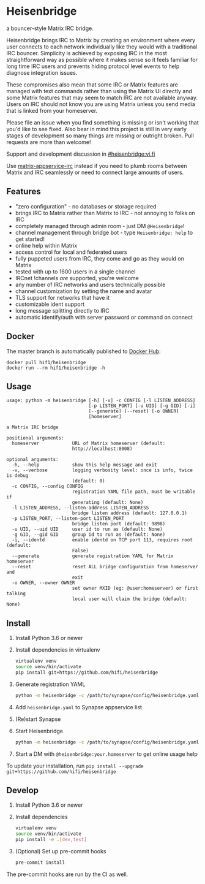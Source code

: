 Heisenbridge
============

a bouncer-style Matrix IRC bridge.

Heisenbridge brings IRC to Matrix by creating an environment where every user connects to each network individually like they would with a traditional IRC bouncer.
Simplicity is achieved by exposing IRC in the most straightforward way as possible where it makes sense so it feels familiar for long time IRC users and prevents hiding protocol level events to help diagnose integration issues.

These compromises also mean that some IRC or Matrix features are managed with text commands rather than using the Matrix UI directly and some Matrix features that may seem to match IRC are not available anyway.
Users on IRC should not know you are using Matrix unless you send media that is linked from your homeserver.

Please file an issue when you find something is missing or isn't working that you'd like to see fixed. Also bear in mind this project is still in very early stages of development so many things are missing or outright broken. Pull requests are more than welcome!

Support and development discussion in [#heisenbridge:vi.fi](https://matrix.to/#/#heisenbridge:vi.fi)

Use [matrix-appservice-irc](https://github.com/matrix-org/matrix-appservice-irc) instead if you need to plumb rooms between Matrix and IRC seamlessly or need to connect large amounts of users.

Features
--------
* "zero configuration" - no databases or storage required
* brings IRC to Matrix rather than Matrix to IRC - not annoying to folks on IRC
* completely managed through admin room - just DM `@Heisenbridge`!
* channel management through bridge bot - type `Heisenbridge: help` to get started!
* online help within Matrix
* access control for local and federated users
* fully puppeted users from IRC, they come and go as they would on Matrix
* tested with up to 1600 users in a single channel
* IRCnet !channels _are_ supported, you're welcome
* any number of IRC networks and users technically possible
* channel customization by setting the name and avatar
* TLS support for networks that have it
* customizable ident support
* long message splitting directly to IRC
* automatic identify/auth with server password or command on connect

Docker
------
The master branch is automatically published to [Docker Hub](https://hub.docker.com/r/hif1/heisenbridge):
```
docker pull hif1/heisenbridge
docker run --rm hif1/heisenbridge -h
```

Usage
-----
```
usage: python -m heisenbridge [-h] [-v] -c CONFIG [-l LISTEN_ADDRESS]
                              [-p LISTEN_PORT] [-u UID] [-g GID] [-i]
                              [--generate] [--reset] [-o OWNER]
                              [homeserver]

a Matrix IRC bridge

positional arguments:
  homeserver            URL of Matrix homeserver (default:
                        http://localhost:8008)

optional arguments:
  -h, --help            show this help message and exit
  -v, --verbose         logging verbosity level: once is info, twice is debug
                        (default: 0)
  -c CONFIG, --config CONFIG
                        registration YAML file path, must be writable if
                        generating (default: None)
  -l LISTEN_ADDRESS, --listen-address LISTEN_ADDRESS
                        bridge listen address (default: 127.0.0.1)
  -p LISTEN_PORT, --listen-port LISTEN_PORT
                        bridge listen port (default: 9898)
  -u UID, --uid UID     user id to run as (default: None)
  -g GID, --gid GID     group id to run as (default: None)
  -i, --identd          enable identd on TCP port 113, requires root (default:
                        False)
  --generate            generate registration YAML for Matrix homeserver
  --reset               reset ALL bridge configuration from homeserver and
                        exit
  -o OWNER, --owner OWNER
                        set owner MXID (eg: @user:homeserver) or first talking
                        local user will claim the bridge (default: None)
```

Install
-------

1. Install Python 3.6 or newer
2. Install dependencies in virtualenv

   ```bash
   virtualenv venv
   source venv/bin/activate
   pip install git+https://github.com/hifi/heisenbridge
   ```

3. Generate registration YAML

   ```bash
   python -m heisenbridge -c /path/to/synapse/config/heisenbridge.yaml --generate
   ```

4. Add `heisenbridge.yaml` to Synapse appservice list
5. (Re)start Synapse
6. Start Heisenbridge

   ```bash
   python -m heisenbridge -c /path/to/synapse/config/heisenbridge.yaml
   ```

7. Start a DM with `@heisenbridge:your.homeserver` to get online usage help

To update your installation, run `pip install --upgrade git+https://github.com/hifi/heisenbridge`

Develop
-------

1. Install Python 3.6 or newer
2. Install dependencies

   ```bash
   virtualenv venv
   source venv/bin/activate
   pip install -e .[dev,test]
   ```

3. (Optional) Set up pre-commit hooks

   ```bash
   pre-commit install
   ```

The pre-commit hooks are run by the CI as well.

